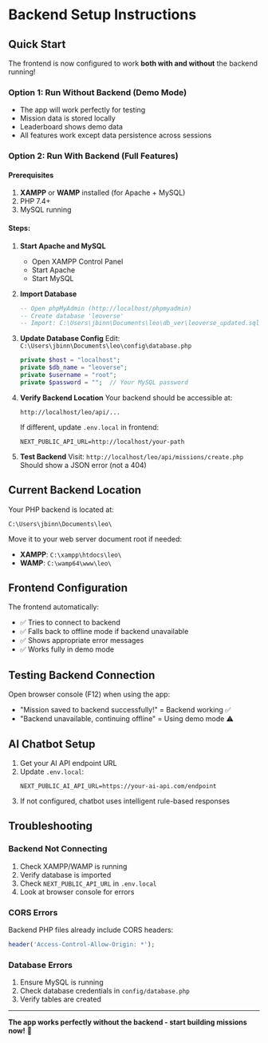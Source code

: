 # Backend Setup Instructions

## Quick Start

The frontend is now configured to work **both with and without** the backend running!

### Option 1: Run Without Backend (Demo Mode)
- The app will work perfectly for testing
- Mission data is stored locally
- Leaderboard shows demo data
- All features work except data persistence across sessions

### Option 2: Run With Backend (Full Features)

#### Prerequisites
1. **XAMPP** or **WAMP** installed (for Apache + MySQL)
2. PHP 7.4+ 
3. MySQL running

#### Steps:

1. **Start Apache and MySQL**
   - Open XAMPP Control Panel
   - Start Apache
   - Start MySQL

2. **Import Database**
   ```sql
   -- Open phpMyAdmin (http://localhost/phpmyadmin)
   -- Create database 'leoverse'
   -- Import: C:\Users\jbinn\Documents\leo\db_ver\leoverse_updated.sql
   ```

3. **Update Database Config**
   Edit: `C:\Users\jbinn\Documents\leo\config\database.php`
   ```php
   private $host = "localhost";
   private $db_name = "leoverse";
   private $username = "root";
   private $password = "";  // Your MySQL password
   ```

4. **Verify Backend Location**
   Your backend should be accessible at:
   ```
   http://localhost/leo/api/...
   ```
   
   If different, update `.env.local` in frontend:
   ```
   NEXT_PUBLIC_API_URL=http://localhost/your-path
   ```

5. **Test Backend**
   Visit: `http://localhost/leo/api/missions/create.php`
   Should show a JSON error (not a 404)

## Current Backend Location

Your PHP backend is located at:
```
C:\Users\jbinn\Documents\leo\
```

Move it to your web server document root if needed:
- **XAMPP**: `C:\xampp\htdocs\leo\`
- **WAMP**: `C:\wamp64\www\leo\`

## Frontend Configuration

The frontend automatically:
- ✅ Tries to connect to backend
- ✅ Falls back to offline mode if backend unavailable  
- ✅ Shows appropriate error messages
- ✅ Works fully in demo mode

## Testing Backend Connection

Open browser console (F12) when using the app:
- "Mission saved to backend successfully!" = Backend working ✅
- "Backend unavailable, continuing offline" = Using demo mode ⚠️

## AI Chatbot Setup

1. Get your AI API endpoint URL
2. Update `.env.local`:
   ```
   NEXT_PUBLIC_AI_API_URL=https://your-ai-api.com/endpoint
   ```
3. If not configured, chatbot uses intelligent rule-based responses

## Troubleshooting

### Backend Not Connecting
1. Check XAMPP/WAMP is running
2. Verify database is imported
3. Check `NEXT_PUBLIC_API_URL` in `.env.local`
4. Look at browser console for errors

### CORS Errors
Backend PHP files already include CORS headers:
```php
header('Access-Control-Allow-Origin: *');
```

### Database Errors
1. Ensure MySQL is running
2. Check database credentials in `config/database.php`
3. Verify tables are created

---

**The app works perfectly without the backend - start building missions now!** 🚀
